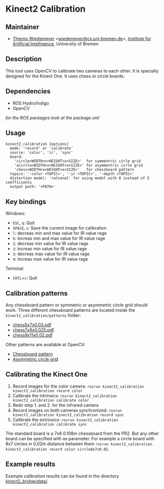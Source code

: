 # Kinect2 Calibration

## Maintainer

- [Thiemo Wiedemeyer](https://ai.uni-bremen.de/team/thiemo_wiedemeyer) <<wiedemeyer@cs.uni-bremen.de>>, [Institute for Artificial Intelligence](http://ai.uni-bremen.de/), University of Bremen

## Description

This tool uses OpenCV to calibrate two cameras to each other. It is specially designed for the Kinect  One. It uses chess or circle boards.

## Dependencies

- ROS Hydro/Indigo
- OpenCV

*for the ROS packages look at the package.xml*

## Usage

```
kinect2_calibration [options]
  mode: 'record' or 'calibrate'
  source: 'color', 'ir', 'sync'
  board:
    'circle<WIDTH>x<HEIGHT>x<SIZE>'  for symmentric cirle grid
    'acircle<WIDTH>x<HEIGHT>x<SIZE>' for asymmentric cirle grid
    'chess<WIDTH>x<HEIGHT>x<SIZE>'   for chessboard pattern
  topics: '-color <TOPIC>', '-ir <TOPIC>', '-depth <TOPIC>'
  distortion model: 'rational' for using model with 8 instead of 5 coefficients
  output path: '<PATH>'
```

## Key bindings

Windows:
- `ESC`, `q`: Quit
- `SPACE`, `s`: Save the current image for calibration
- `l`: decreas min and max value for IR value rage
- `h`: increas min and max value for IR value rage
- `1`: decreas min value for IR value rage
- `2`: increas min value for IR value rage
- `3`: decreas max value for IR value rage
- `4`: increas max value for IR value rage

Terminal:
- `CRTL`+`c`: Quit

## Calibration patterns

Any chessboard pattern or symmetric or asymmetric circle grid should work. Three different chessboard patterns are located inside the `kinect2_calibration/patterns` folder:
- [chess5x7x0.03.pdf](patterns/chess5x7x0.03.pdf)
- [chess7x9x0.025.pdf](patterns/chess7x9x0.025.pdf)
- [chess9x11x0.02.pdf](patterns/chess9x11x0.02.pdf)

Other patterns are available at OpenCV:
- [Chessboard pattern](http://docs.opencv.org/_downloads/pattern.png)
- [Asymmetric circle grid](http://docs.opencv.org/_downloads/acircles_pattern.png)

## Calibrating the Kinect One

1. Record images for the color camera: `rosrun kinect2_calibration kinect2_calibration record color`
2. Calibrate the intrinsics: `rosrun kinect2_calibration kinect2_calibration calibrate color`
3. Redo step 1. and 2. for the infrared camera
4. Record images on both cameras synchronized: `rosrun kinect2_calibration kinect2_calibration record sync`
4. Calibrate the extrinsics: `rosrun kinect2_calibration kinect2_calibration calibrate sync`

The standard board is a 7x6 0.108m chessboard from the PR2. But any other board can be specified with as parameter. For example a circle board with 8x7 circles in 0.02m distance between them `rosrun kinect2_calibration kinect2_calibration record color circle8x7x0.02`.

## Example results

Example calibration results can be found in the directory [kinect2_bridge/data/](../kinect2_bridge/data).
